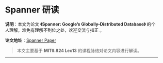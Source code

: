 # Spanner 研读

**说明**：本文为论文 **《Spanner: Google’s Globally-Distributed Database》** 的个人理解，难免有理解不到位之处，欢迎交流与指正 。

**论文地址**：[Spanner Paper]()

> 本文主要基于 **MIT6.824 Lec13** 的课程脉络对论文内容进行解读。

***

